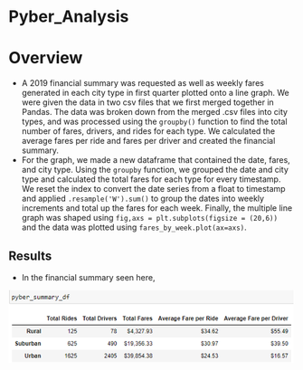# Pyber_Analysis


# Overview
- A 2019 financial summary was requested as well as weekly fares generated in each city type in first quarter plotted onto a line graph. We were given the data in two csv files that we first merged together in Pandas. The data was broken down from the merged .csv files into city types, and was processed using the `groupby()` function to find the total number of fares, drivers, and rides for each type. We calculated the average fares per ride and fares per driver and created the financial summary.
- For the graph, we made a new dataframe that contained the date, fares, and city type. Using the `groupby` function, we grouped the date and city type and calculated the total fares for each type for every timestamp. We reset the index to convert the date series from a float to timestamp and applied `.resample('W').sum()` to group the dates into weekly increments and total up the fares for each week. Finally, the multiple line graph was shaped using `fig,axs = plt.subplots(figsize = (20,6))` and the data was plotted using `fares_by_week.plot(ax=axs)`.

## Results
- In the financial summary seen here, 

![pybersummarydf](https://github.com/taherrin92/Pyber_Analysis/blob/main/analysis/Pyber_summary_df.png)
